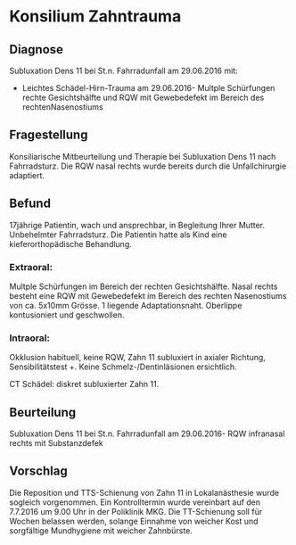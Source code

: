 # Konsilium Zahntrauma
## Diagnose
Subluxation Dens 11 bei St.n. Fahrradunfall am 29.06.2016 mit:
- Leichtes Schädel-Hirn-Trauma am 29.06.2016- Multple Schürfungen rechte Gesichtshälfte und RQW mit Gewebedefekt im Bereich des rechtenNasenostiums

## Fragestellung
Konsiliarische Mitbeurteilung und Therapie bei Subluxation Dens 11 nach Fahrradsturz. Die RQW nasal rechts wurde bereits durch die Unfallchirurgie adaptiert.

## Befund
17jährige Patientin, wach und ansprechbar, in Begleitung Ihrer Mutter. Unbehelmter Fahrradsturz. Die Patientin hatte als Kind eine kieferorthopädische Behandlung.

### Extraoral:
Multple Schürfungen im Bereich der rechten Gesichtshälfte. Nasal rechts besteht eine RQW mit Gewebedefekt im Bereich des rechten Nasenostiums von ca. 5x10mm Grösse. 1 liegende Adaptationsnaht. Oberlippe kontusioniert und geschwollen.

### Intraoral:
Okklusion habituell, keine RQW, Zahn 11 subluxiert in axialer Richtung, Sensibilitätstest +. Keine Schmelz-/Dentinläsionen ersichtlich.

CT Schädel: diskret subluxierter Zahn 11.

## Beurteilung
Subluxation Dens 11 bei St.n. Fahrradunfall am 29.06.2016- RQW infranasal rechts mit Substanzdefek

## Vorschlag
Die Reposition und TTS-Schienung von Zahn 11 in Lokalanästhesie wurde sogleich vorgenommen. Ein Kontrolltermin wurde vereinbart auf den 7.7.2016 um 9.00 Uhr in der Poliklinik MKG. Die TT-Schienung soll für Wochen belassen werden, solange Einnahme von weicher Kost und sorgfältige Mundhygiene mit weicher Zahnbürste.